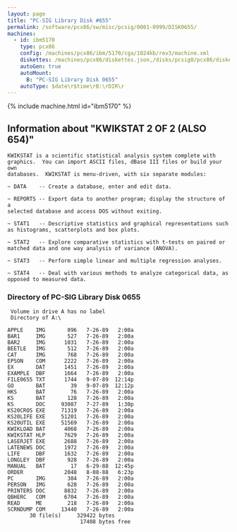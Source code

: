 ```yaml
---
layout: page
title: "PC-SIG Library Disk #655"
permalink: /software/pcx86/sw/misc/pcsig/0001-0999/DISK0655/
machines:
  - id: ibm5170
    type: pcx86
    config: /machines/pcx86/ibm/5170/cga/1024kb/rev3/machine.xml
    diskettes: /machines/pcx86/diskettes.json,/disks/pcsig0/pcx86/diskettes.json
    autoGen: true
    autoMount:
      B: "PC-SIG Library Disk 0655"
    autoType: $date\r$time\rB:\rDIR\r
---
```


{% include machine.html id="ibm5170" %}

## Information about "KWIKSTAT 2 OF 2 (ALSO 654)"

    KWIKSTAT is a scientific statistical analysis system complete with
    graphics.  You can import ASCII files, dBase III files or build your own
    databases.  KWIKSTAT is menu-driven, with six separate modules:
    
    ~ DATA    -- Create a database, enter and edit data.
    
    ~ REPORTS -- Export data to another program; display the structure of a
    selected database and access DOS without exiting.
    
    ~ STAT1   -- Descriptive statistics and graphical representations such
    as histograms, scatterplots and box plots.
    
    ~ STAT2   -- Explore comparative statistics with t-tests on paired or
    matched data and one way analysis of variance (ANOVA).
    
    ~ STAT3   -- Perform simple linear and multiple regression analyses.
    
    ~ STAT4   -- Deal with various methods to analyze categorical data, as
    opposed to measured data.

### Directory of PC-SIG Library Disk 0655

     Volume in drive A has no label
     Directory of A:\

    APPLE    IMG       896   7-26-89   2:00a
    BAR1     IMG       527   7-26-89   2:00a
    BAR2     IMG      1031   7-26-89   2:00a
    BEETLE   IMG       512   7-26-89   2:00a
    CAT      IMG       768   7-26-89   2:00a
    EPSON    COM      2222   7-26-89   2:00a
    EX       DAT      1451   7-26-89   2:00a
    EXAMPLE  DBF      1664   7-26-89   2:00a
    FILE0655 TXT      1744   9-07-89  12:14p
    GO       BAT        39   9-07-89  12:12p
    HKS      BAT        76   7-26-89   2:00a
    KS       BAT       128   7-26-89   2:00a
    KS       DOC     93087   7-27-89   1:30p
    KS20CROS EXE     71319   7-26-89   2:00a
    KS20LIFE EXE     51201   7-26-89   2:00a
    KS20UTIL EXE     51569   7-26-89   2:00a
    KWIKLOAD BAT      4068   7-26-89   2:00a
    KWIKSTAT HLP      7629   7-26-89   2:00a
    LASERJET EXE      2688   7-26-89   2:00a
    LATENEWS DOC      1972   7-26-89   2:00a
    LIFE     DBF      1632   7-26-89   2:00a
    LONGLEY  DBF       928   7-26-89   2:00a
    MANUAL   BAT        17   6-29-88  12:45p
    ORDER             2048   8-08-88   6:23p
    PC       IMG       384   7-26-89   2:00a
    PERSON   IMG       628   7-26-89   2:00a
    PRINTERS DOC      8832   7-26-89   2:00a
    QBHERC   COM      6704   7-26-89   2:00a
    READ     ME        218   7-26-89   2:00a
    SCRNDUMP COM     13440   7-26-89   2:00a
           30 file(s)     329422 bytes
                           17408 bytes free
